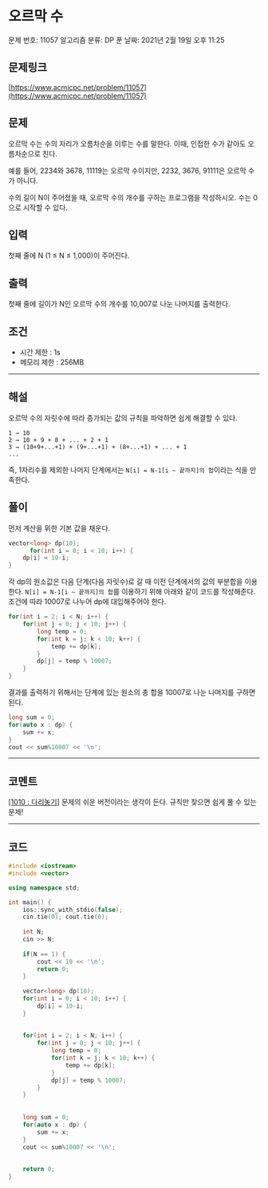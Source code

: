 # 오르막 수

문제 번호: 11057
알고리즘 분류: DP
푼 날짜: 2021년 2월 19일 오후 11:25

## 문제링크

[https://www.acmicpc.net/problem/11057](https://www.acmicpc.net/problem/11057)

## 문제

오르막 수는 수의 자리가 오름차순을 이루는 수를 말한다. 이때, 인접한 수가 같아도 오름차순으로 친다.

예를 들어, 2234와 3678, 11119는 오르막 수이지만, 2232, 3676, 91111은 오르막 수가 아니다.

수의 길이 N이 주어졌을 때, 오르막 수의 개수를 구하는 프로그램을 작성하시오. 수는 0으로 시작할 수 있다.

## 입력

첫째 줄에 N (1 ≤ N ≤ 1,000)이 주어진다.

## 출력

첫째 줄에 길이가 N인 오르막 수의 개수를 10,007로 나눈 나머지를 출력한다.

## 조건

- 시간 제한 : 1s
- 메모리 제한 : 256MB

---

## 해설

오르막 수의 자릿수에 따라 증가되는 값의 규칙을 파악하면 쉽게 해결할 수 있다.

```
1 → 10
2 → 10 + 9 + 8 + ... + 2 + 1
3 → (10+9+...+1) + (9+...+1) + (8+...+1) + ... + 1
...
```

즉, 1자리수를 제외한 나머지 단계에서는 `N[i] = N-1[i ~ 끝까지]의 합`이라는 식을 만족한다. 

## 풀이

먼저 계산을 위한 기본 값을 채운다.

```cpp
vector<long> dp(10);    
	  for(int i = 0; i < 10; i++) {
    dp[i] = 10-i;
}
```

각 dp의 원소값은 다음 단계(다음 자릿수)로 갈 때 이전 단계에서의 값의 부분합을 이용한다.  `N[i] = N-1[i ~ 끝까지]의 합`를 이용하기 위해 아래와 같이 코드를 작성해준다. 조건에 따라 10007로 나누어 dp에 대입해주어야 한다.

```cpp
for(int i = 2; i < N; i++) {
    for(int j = 0; j < 10; j++) {
        long temp = 0;
        for(int k = j; k < 10; k++) {
            temp += dp[k];
        }
        dp[j] = temp % 10007;
    }   
}
```

결과를 출력하기 위해서는 단계에 있는 원소의 총 합을 10007로 나눈 나머지를 구하면 된다.

```cpp
long sum = 0;
for(auto x : dp) {
    sum += x;
}
cout << sum%10007 << '\n';
```

---

## 코멘트

[[1010 : 다리놓기]](https://www.acmicpc.net/problem/1010) 문제의 쉬운 버전이라는 생각이 든다. 규칙만 찾으면 쉽게 풀 수 있는 문제!

---

## 코드

```cpp
#include <iostream>
#include <vector>

using namespace std;

int main() {
    ios::sync_with_stdio(false);
    cin.tie(0); cout.tie(0);
    
    int N;
    cin >> N;
    
    if(N == 1) {
        cout << 10 << '\n';
        return 0;
    }
    
    vector<long> dp(10);    
    for(int i = 0; i < 10; i++) {
        dp[i] = 10-i;
    }
    
    
    for(int i = 2; i < N; i++) {
        for(int j = 0; j < 10; j++) {
            long temp = 0;
            for(int k = j; k < 10; k++) {
                temp += dp[k];
            }
            dp[j] = temp % 10007;
        }   
    }
    
    
    long sum = 0;
    for(auto x : dp) {
        sum += x;
    }
    cout << sum%10007 << '\n';
 
    
    return 0;
}
```